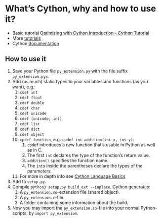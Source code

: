 # What’s Cython, why and how to use it?

* Basic tutorial [Optimizing with Cython Introduction - Cython Tutorial](https://pythonprogramming.net/introduction-and-basics-cython-tutorial/)
* More [tutorials](https://cython.readthedocs.io/en/latest/src/tutorial/cython_tutorial.html)
* Cython [documentation](https://cython.org/)

## How to use it

1. Save your Python file `py_extension.py` with the file suffix `py_extension.pyx`.
1. Add (as much) static types to your variables and functions (as you want), e.g.:
    1. `cdef int`
    1. `cdef float`
    1. `cdef double`
    1. `cdef char`
    1. `cdef unicode`
    1. `cdef (unicode, int)`
    1. `cdef list `
    1. `cdef dict`
    1. `cdef object`
    1. `cpdef function`, e.g. `cpdef int addition(int x, int y)`:
        1. `cpdef` introduces a new function that’s usable in Python as well as in C.
        1. The first `int` declares the type of the function’s return value.
        1. `addition()` specifies the function name.
        1. The `int`s inside the parentheses declare the types of the parameters.
    1. For more in depth info see [Cython Language Basics](https://cython.readthedocs.io/en/latest/src/userguide/language_basics.html)
1. Add to `setup.py`.
1. Compile `python3 setup.py build_ext --inplace`. Cython generates:
    1. A `py_extension.so`-extension file (shared object).
    1. A `py_extension.c`-file.
    1. A folder containing some information about the build. 
1. Now you may import the `py_extension.so`-file into your normal Python-scripts, by `import py_extension`.

